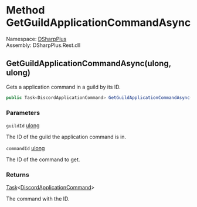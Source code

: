 # Method GetGuildApplicationCommandAsync

Namespace: [DSharpPlus](DSharpPlus.md)  
Assembly: DSharpPlus.Rest.dll

## <a id="DSharpPlus_DiscordRestClient_GetGuildApplicationCommandAsync_System_UInt64_System_UInt64_"></a>GetGuildApplicationCommandAsync\(ulong, ulong\)

Gets a application command in a guild by its ID.

```csharp
public Task<DiscordApplicationCommand> GetGuildApplicationCommandAsync(ulong guildId, ulong commandId)
```

### Parameters

`guildId` [ulong](https://learn.microsoft.com/dotnet/api/system.uint64)

The ID of the guild the application command is in.

`commandId` [ulong](https://learn.microsoft.com/dotnet/api/system.uint64)

The ID of the command to get.

### Returns

[Task](https://learn.microsoft.com/dotnet/api/system.threading.tasks.task\-1)<[DiscordApplicationCommand](DSharpPlus.Entities.DiscordApplicationCommand.md)\>

The command with the ID.


